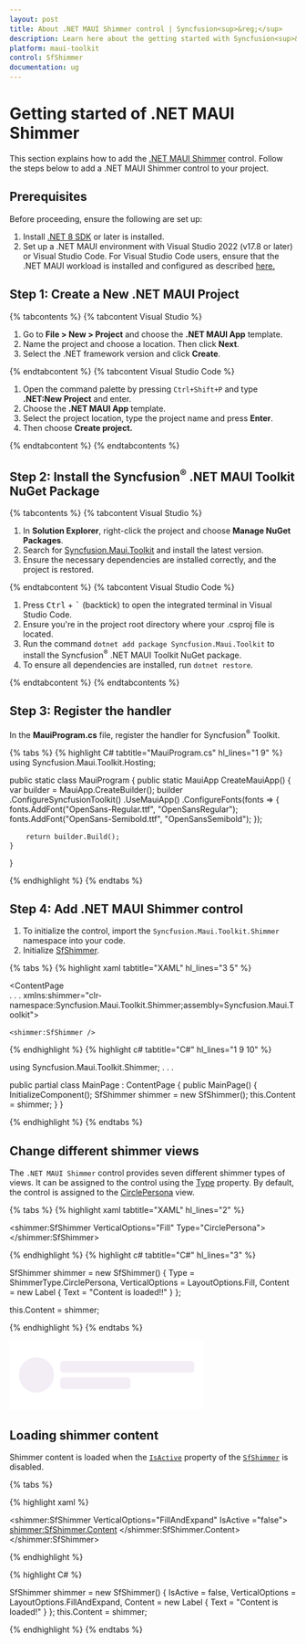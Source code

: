 ```yaml
---
layout: post
title: About .NET MAUI Shimmer control | Syncfusion<sup>&reg;</sup>
description: Learn here about the getting started with Syncfusion<sup>&reg;</sup> .NET MAUI Shimmer (SfShimmer) control, its elements and more.
platform: maui-toolkit
control: SfShimmer
documentation: ug
---
```


# Getting started of .NET MAUI Shimmer

This section explains how to add the [.NET MAUI Shimmer](https://help.syncfusion.com/cr/maui-toolkit/Syncfusion.Maui.Toolkit.Shimmer.SfShimmer.html) control. Follow the steps below to add a .NET MAUI Shimmer control to your project.

## Prerequisites

Before proceeding, ensure the following are set up:
 1. Install [.NET 8 SDK](https://dotnet.microsoft.com/en-us/download/dotnet/8.0) or later is installed.
 2. Set up a .NET MAUI environment with Visual Studio 2022 (v17.8 or later) or Visual Studio Code. For Visual Studio Code users, ensure that the .NET MAUI workload is installed and configured as described [here.](https://learn.microsoft.com/en-us/dotnet/maui/get-started/installation?view=net-maui-8.0&tabs=visual-studio-code)

## Step 1: Create a New .NET MAUI Project

{% tabcontents %}
{% tabcontent Visual Studio %}

 1. Go to **File > New > Project** and choose the **.NET MAUI App** template.
 2. Name the project and choose a location. Then click **Next**.
 3. Select the .NET framework version and click **Create**.

{% endtabcontent %}
{% tabcontent Visual Studio Code %}

 1. Open the command palette by pressing `Ctrl+Shift+P` and type **.NET:New Project** and enter.
 2. Choose the **.NET MAUI App** template.
 3. Select the project location, type the project name and press **Enter**.
 4. Then choose **Create project.**
 
{% endtabcontent %}
{% endtabcontents %}

## Step 2: Install the Syncfusion<sup>&reg;</sup> .NET MAUI Toolkit NuGet Package

{% tabcontents %}
{% tabcontent Visual Studio %}

 1. In **Solution Explorer**, right-click the project and choose **Manage NuGet Packages**.
 2. Search for [Syncfusion.Maui.Toolkit](https://www.nuget.org/packages/Syncfusion.Maui.Toolkit/) and install the latest version.
 3. Ensure the necessary dependencies are installed correctly, and the project is restored.

{% endtabcontent %}
{% tabcontent Visual Studio Code %}

1. Press <kbd>Ctrl</kbd> + <kbd>`</kbd> (backtick) to open the integrated terminal in Visual Studio Code.
2. Ensure you're in the project root directory where your .csproj file is located.
3. Run the command `dotnet add package Syncfusion.Maui.Toolkit` to install the Syncfusion<sup>&reg;</sup> .NET MAUI Toolkit NuGet package.
4. To ensure all dependencies are installed, run `dotnet restore`.

{% endtabcontent %}
{% endtabcontents %}

## Step 3: Register the handler

In the **MauiProgram.cs** file, register the handler for Syncfusion<sup>&reg;</sup> Toolkit.

{% tabs %}
{% highlight C# tabtitle="MauiProgram.cs" hl_lines="1 9" %}    
using Syncfusion.Maui.Toolkit.Hosting;

public static class MauiProgram
{
	public static MauiApp CreateMauiApp()
	{
	    var builder = MauiApp.CreateBuilder();
		builder
			.ConfigureSyncfusionToolkit()
			.UseMauiApp<App>()
			.ConfigureFonts(fonts =>
			{
				fonts.AddFont("OpenSans-Regular.ttf", "OpenSansRegular");
				fonts.AddFont("OpenSans-Semibold.ttf", "OpenSansSemibold");
			});

		return builder.Build();
	}
}

{% endhighlight %}
{% endtabs %}

## Step 4: Add .NET MAUI Shimmer control

 1. To initialize the control, import the `Syncfusion.Maui.Toolkit.Shimmer` namespace into your code.
 2. Initialize [SfShimmer](https://help.syncfusion.com/cr/maui-toolkit/Syncfusion.Maui.Toolkit.Shimmer.SfShimmer.html).

{% tabs %}
{% highlight xaml tabtitle="XAML" hl_lines="3 5" %}

<ContentPage   
    . . .
    xmlns:shimmer="clr-namespace:Syncfusion.Maui.Toolkit.Shimmer;assembly=Syncfusion.Maui.Toolkit">

    <shimmer:SfShimmer />
</ContentPage>

{% endhighlight %}
{% highlight c# tabtitle="C#" hl_lines="1 9 10" %}

using Syncfusion.Maui.Toolkit.Shimmer;
. . .

public partial class MainPage : ContentPage
{
    public MainPage()
    {
        InitializeComponent();
        SfShimmer shimmer = new SfShimmer();
        this.Content = shimmer;
    }
}

{% endhighlight %}
{% endtabs %}

## Change different shimmer views

The `.NET MAUI Shimmer` control provides seven different shimmer types of views. It can be assigned to the control using the [Type](https://help.syncfusion.com/cr/maui-toolkit/Syncfusion.Maui.Toolkit.Shimmer.SfShimmer.html#Syncfusion_Maui_Toolkit_Shimmer_SfShimmer_Type) property. By default, the control is assigned to the [CirclePersona](https://help.syncfusion.com/cr/maui-toolkit/Syncfusion.Maui.Toolkit.Shimmer.ShimmerType.html#Syncfusion_Maui_Toolkit_Shimmer_ShimmerType_CirclePersona) view.

{% tabs %}
{% highlight xaml tabtitle="XAML" hl_lines="2" %}

<shimmer:SfShimmer VerticalOptions="Fill"
                   Type="CirclePersona">
    <StackLayout>
        <Label
            Text="Content is loaded!"
            HorizontalOptions="CenterAndExpand"
            VerticalOptions="CenterAndExpand">
        </Label>
    </StackLayout>
</shimmer:SfShimmer>

{% endhighlight %}
{% highlight c# tabtitle="C#" hl_lines="3" %}

SfShimmer shimmer = new SfShimmer()
{
    Type = ShimmerType.CirclePersona,
    VerticalOptions = LayoutOptions.Fill,
    Content = new Label
    {
        Text = "Content is loaded!!"
    }
};

this.Content = shimmer;

{% endhighlight %}
{% endtabs %}

![Circle persona Shimmer view in .NET MAUI.](images/overview/maui-circle-persona.gif)

## Loading shimmer content

Shimmer content is loaded when the [`IsActive`](https://help.syncfusion.com/cr/maui-toolkit/Syncfusion.Maui.Toolkit.Shimmer.SfShimmer.html#Syncfusion_Maui_Toolkit_Shimmer_SfShimmer_IsActive) property of the [`SfShimmer`](https://help.syncfusion.com/cr/maui-toolkit/Syncfusion.Maui.Toolkit.Shimmer.SfShimmer.html) is disabled.

{% tabs %} 

{% highlight xaml %} 

<shimmer:SfShimmer VerticalOptions="FillAndExpand" 
                   IsActive ="false">
    <shimmer:SfShimmer.Content>
        <StackLayout>
            <Label Text="Content is loaded!"/>
        </StackLayout>
    </shimmer:SfShimmer.Content>
</shimmer:SfShimmer>

{% endhighlight %}

{% highlight C# %} 

SfShimmer shimmer = new SfShimmer()
{
    IsActive = false,
    VerticalOptions = LayoutOptions.FillAndExpand,
    Content = new Label
    {
        Text = "Content is loaded!"
    }
};
this.Content = shimmer;

{% endhighlight %}
{% endtabs %}
